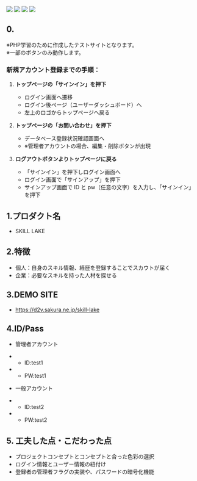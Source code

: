 <img src="https://img.shields.io/badge/PHP-ccc.svg?logo=php&style=flat"> <img src="https://img.shields.io/badge/-HTML5-333.svg?logo=html5&style=flat"> <img src="https://img.shields.io/badge/-CSS3-1572B6.svg?logo=css3&style=flat"> <img src="https://img.shields.io/badge/Javascript-276DC3.svg?logo=javascript&style=flat">

## 0.  
※PHP学習のために作成したテストサイトとなります。  
※一部のボタンのみ動作します。  

### 新規アカウント登録までの手順：  

1. **トップページの「サインイン」を押下**  
   - ログイン画面へ遷移  
   - ログイン後ページ（ユーザーダッシュボード）へ  
   - 左上のロゴからトップページへ戻る  

2. **トップページの「お問い合わせ」を押下**  
   - データベース登録状況確認画面へ  
   - ※管理者アカウントの場合、編集・削除ボタンが出現  

3. **ログアウトボタンよりトップページに戻る**  
   - 「サインイン」を押下しログイン画面へ  
   - ログイン画面で「サインアップ」を押下  
   - サインアップ画面で ID と pw（任意の文字）を入力し、「サインイン」を押下  



## 1.プロダクト名

  - SKILL LAKE


## 2.特徴

  - 個人：自身のスキル情報、経歴を登録することでスカウトが届く
  - 企業：必要なスキルを持った人材を探せる


## 3.DEMO SITE

- https://d2v.sakura.ne.jp/skill-lake

## 4.ID/Pass

- 管理者アカウント
- - ID:test1
- - PW:test1

- 一般アカウント
- - ID:test2
- - PW:test2


## 5. 工夫した点・こだわった点
- プロジェクトコンセプトとコンセプトと合った色彩の選択
- ログイン情報とユーザー情報の紐付け
- 登録者の管理者フラグの実装や、パスワードの暗号化機能
